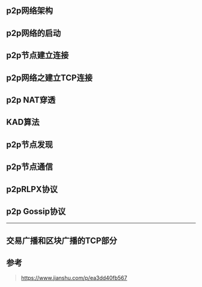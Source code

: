 





## p2p网络架构



## p2p网络的启动



## p2p节点建立连接 



## p2p网络之建立TCP连接

## p2p NAT穿透

## KAD算法



## p2p节点发现



## p2p节点通信



## p2pRLPX协议



## p2p Gossip协议



---

## 交易广播和区块广播的TCP部分





## 参考

> https://www.jianshu.com/p/ea3dd40fb567